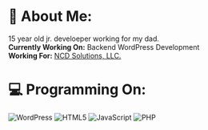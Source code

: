 # 👋 About Me:
15 year old jr. develoeper working for my dad. <br>
**Currently Working On:** Backend WordPress Development<br>**Working For:** [NCD Solutions, LLC.](https://ncdsolutions.com)


# 💻 Programming On:
![WordPress](https://img.shields.io/badge/WordPress-%23117AC9.svg?style=for-the-badge&logo=WordPress&logoColor=white) ![HTML5](https://img.shields.io/badge/html5-%23E34F26.svg?style=for-the-badge&logo=html5&logoColor=white) ![JavaScript](https://img.shields.io/badge/javascript-%23323330.svg?style=for-the-badge&logo=javascript&logoColor=%23F7DF1E)  ![PHP](https://img.shields.io/badge/php-%23777BB4.svg?style=for-the-badge&logo=php&logoColor=white) 

<!-- Proudly created with GPRM ( https://gprm.itsvg.in ) -->
